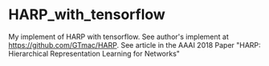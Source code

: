 # HARP_with_tensorflow
My implement of HARP with tensorflow. See author's implement at https://github.com/GTmac/HARP. See article in  the AAAI 2018 Paper "HARP: Hierarchical Representation Learning for Networks"
